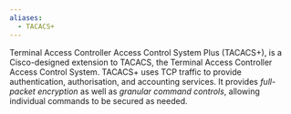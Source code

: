 ```yaml
---
aliases:
  - TACACS+
---
```

Terminal Access Controller Access Control System Plus (TACACS+), is a Cisco-designed extension to TACACS, the Terminal Access Controller Access Control System. TACACS+ uses TCP traffic to provide authentication, authorisation, and accounting services. It provides *full-packet encryption* as well as *granular command controls*, allowing individual commands to be secured as needed.